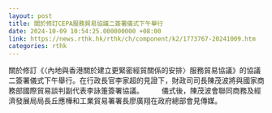 ```yaml
---
layout: post
title: 關於修訂CEPA服務貿易協議二簽署儀式下午舉行
date: 2024-10-09 10:54:25.000000000 +08:00
link: https://news.rthk.hk/rthk/ch/component/k2/1773767-20241009.htm
categories: rthk
---
```


關於修訂《〈內地與香港關於建立更緊密經貿關係的安排〉服務貿易協議》的協議二簽署儀式下午舉行。在行政長官李家超的見證下，財政司司長陳茂波將與國家商務部國際貿易談判副代表李詠箑簽署協議。
 　　
儀式後，陳茂波會聯同商務及經濟發展局局長丘應樺和工業貿易署署長廖廣翔在政府總部會見傳媒。
